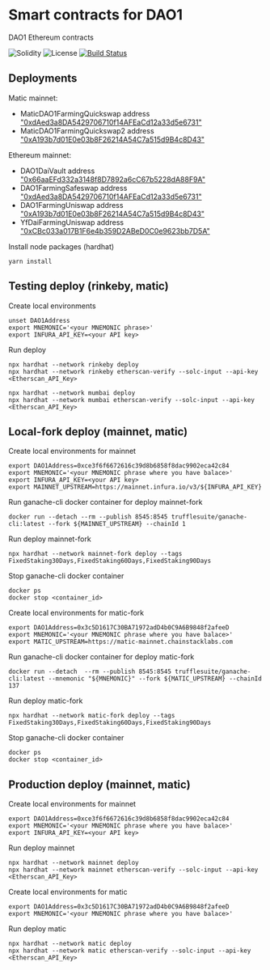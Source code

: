 # Smart contracts for DAO1

DAO1 Ethereum contracts

![Solidity](https://img.shields.io/badge/solidity-v0.8-green)
![License](https://img.shields.io/github/license/OnGridSystems/dao1_contracts)
[![Build Status](https://img.shields.io/endpoint.svg?url=https%3A%2F%2Factions-badge.atrox.dev%2FOnGridSystems%2Fdao1_contracts%2Fbadge%3Fref%3Dmaster&style=flat)](https://actions-badge.atrox.dev/OnGridSystems/dao1_contracts/goto?ref=master)

## Deployments

Matic mainnet: 

 - MaticDAO1FarmingQuickswap address ["0xdAed3a8DA5429706710f14AFEaCd12a33d5e6731"](https://polygonscan.com/address/0xdAed3a8DA5429706710f14AFEaCd12a33d5e6731)
 - MaticDAO1FarmingQuickswap2 address ["0xA193b7d01E0e03b8F26214A54C7a515d9B4c8D43"](https://polygonscan.com/address/0xA193b7d01E0e03b8F26214A54C7a515d9B4c8D43)

Ethereum mainnet:

 - DAO1DaiVault address ["0x66aaEFd332a3148f8D7892a6cC67b5228dA88F9A"](https://etherscan.io/address/0x66aaEFd332a3148f8D7892a6cC67b5228dA88F9A)
 - DAO1FarmingSafeswap address ["0xdAed3a8DA5429706710f14AFEaCd12a33d5e6731"](https://etherscan.io/address/0xdAed3a8DA5429706710f14AFEaCd12a33d5e6731)
 - DAO1FarmingUniswap address ["0xA193b7d01E0e03b8F26214A54C7a515d9B4c8D43"](https://etherscan.io/address/0xA193b7d01E0e03b8F26214A54C7a515d9B4c8D43)
 - YfDaiFarmingUniswap address ["0xCBc033a017B1F6e4b359D2ABeD0C0e9623bb7D5A"](https://etherscan.io/address/0xCBc033a017B1F6e4b359D2ABeD0C0e9623bb7D5A)

Install node packages (hardhat)

`yarn install`
 
## Testing deploy (rinkeby, matic)

Create local environments

```
unset DAO1Address
export MNEMONIC='<your MNEMONIC phrase>'
export INFURA_API_KEY=<your API key>
```

Run deploy

```
npx hardhat --network rinkeby deploy
npx hardhat --network rinkeby etherscan-verify --solc-input --api-key <Etherscan_API_Key>

npx hardhat --network mumbai deploy
npx hardhat --network mumbai etherscan-verify --solc-input --api-key <Etherscan_API_Key>
```

## Local-fork deploy (mainnet, matic)

Create local environments for mainnet

```
export DAO1Address=0xce3f6f6672616c39d8b6858f8dac9902eca42c84
export MNEMONIC='<your MNEMONIC phrase where you have balace>'
export INFURA_API_KEY=<your API key>
export MAINNET_UPSTREAM=https://mainnet.infura.io/v3/${INFURA_API_KEY}
```

Run ganache-cli docker container for deploy mainnet-fork

```
docker run --detach --rm --publish 8545:8545 trufflesuite/ganache-cli:latest --fork ${MAINNET_UPSTREAM} --chainId 1
```

Run deploy mainnet-fork

```
npx hardhat --network mainnet-fork deploy --tags FixedStaking30Days,FixedStaking60Days,FixedStaking90Days
```

Stop ganache-cli docker container

```
docker ps
docker stop <container_id>
```

Create local environments for matic-fork

```
export DAO1Address=0x3c5D1617C30BA71972adD4b0C9A6B9848f2afeeD
export MNEMONIC='<your MNEMONIC phrase where you have balace>'
export MATIC_UPSTREAM=https://matic-mainnet.chainstacklabs.com
```
Run ganache-cli docker container for deploy matic-fork

```
docker run --detach  --rm --publish 8545:8545 trufflesuite/ganache-cli:latest --mnemonic "${MNEMONIC}" --fork ${MATIC_UPSTREAM} --chainId 137
```

Run deploy matic-fork

```
npx hardhat --network matic-fork deploy --tags FixedStaking30Days,FixedStaking60Days,FixedStaking90Days
```

Stop ganache-cli docker container

```
docker ps
docker stop <container_id>
```

## Production deploy (mainnet, matic)

Create local environments for mainnet

```
export DAO1Address=0xce3f6f6672616c39d8b6858f8dac9902eca42c84
export MNEMONIC='<your MNEMONIC phrase where you have balace>'
export INFURA_API_KEY=<your API key>
```

Run deploy mainnet

```
npx hardhat --network mainnet deploy
npx hardhat --network mainnet etherscan-verify --solc-input --api-key <Etherscan_API_Key>
```

Create local environments for matic

```
export DAO1Address=0x3c5D1617C30BA71972adD4b0C9A6B9848f2afeeD
export MNEMONIC='<your MNEMONIC phrase where you have balace>'
```

Run deploy matic

```
npx hardhat --network matic deploy
npx hardhat --network matic etherscan-verify --solc-input --api-key <Etherscan_API_Key>
```